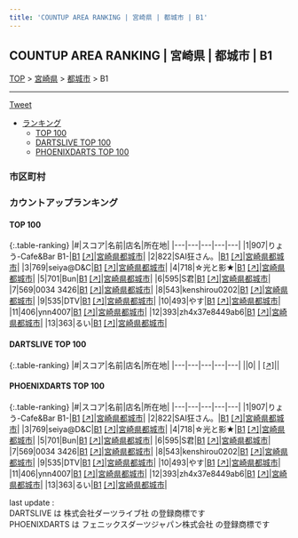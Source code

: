 ```yaml
---
title: 'COUNTUP AREA RANKING | 宮崎県 | 都城市 | B1'
---
```

## COUNTUP AREA RANKING | 宮崎県 | 都城市 | B1

[TOP](/darts/rank/) > [宮崎県](/darts/rank/宮崎県/) > [都城市](/darts/rank/宮崎県/都城市/) > B1

___

<a href="https://twitter.com/share?ref_src=twsrc%5Etfw" data-text="COUNTUP AREA RANKING | 宮崎県都城市B1" class="twitter-share-button" data-hashtags="DARTSLIVE,PHOENIXDARTS,darts,ダーツ" data-show-count="false">Tweet</a>

* [ランキング](#カウントアップランキング)
    * [TOP 100](#top-100)
    * [DARTSLIVE TOP 100](#dartslive-top-100)
    * [PHOENIXDARTS TOP 100](#phoenixdarts-top-100)

### 市区町村

<ul>

</ul>

### カウントアップランキング

#### TOP 100



{:.table-ranking}
|#|スコア|名前|店名|所在地|
|---|---|---|---|---|
|1|907|<span class="rank-name-pd">りょう-Cafe&amp;Bar B1-</span>|<a href="/darts/rank/shops/8546.html">B1</a> <a href="https://vs.phoenixdarts.com/jp/shop/shopDetailInfo/s_8546?s_seq=8546">[↗]</a>|<a href="/darts/rank/宮崎県/都城市">宮崎県都城市</a>|
|2|822|<span class="rank-name-pd">SAI狂さん。</span>|<a href="/darts/rank/shops/8546.html">B1</a> <a href="https://vs.phoenixdarts.com/jp/shop/shopDetailInfo/s_8546?s_seq=8546">[↗]</a>|<a href="/darts/rank/宮崎県/都城市">宮崎県都城市</a>|
|3|769|<span class="rank-name-pd">seiya@D&amp;C</span>|<a href="/darts/rank/shops/8546.html">B1</a> <a href="https://vs.phoenixdarts.com/jp/shop/shopDetailInfo/s_8546?s_seq=8546">[↗]</a>|<a href="/darts/rank/宮崎県/都城市">宮崎県都城市</a>|
|4|718|<span class="rank-name-pd">☆光と影★</span>|<a href="/darts/rank/shops/8546.html">B1</a> <a href="https://vs.phoenixdarts.com/jp/shop/shopDetailInfo/s_8546?s_seq=8546">[↗]</a>|<a href="/darts/rank/宮崎県/都城市">宮崎県都城市</a>|
|5|701|<span class="rank-name-pd">Bun</span>|<a href="/darts/rank/shops/8546.html">B1</a> <a href="https://vs.phoenixdarts.com/jp/shop/shopDetailInfo/s_8546?s_seq=8546">[↗]</a>|<a href="/darts/rank/宮崎県/都城市">宮崎県都城市</a>|
|6|595|<span class="rank-name-pd">S君</span>|<a href="/darts/rank/shops/8546.html">B1</a> <a href="https://vs.phoenixdarts.com/jp/shop/shopDetailInfo/s_8546?s_seq=8546">[↗]</a>|<a href="/darts/rank/宮崎県/都城市">宮崎県都城市</a>|
|7|569|<span class="rank-name-pd">0034 3426</span>|<a href="/darts/rank/shops/8546.html">B1</a> <a href="https://vs.phoenixdarts.com/jp/shop/shopDetailInfo/s_8546?s_seq=8546">[↗]</a>|<a href="/darts/rank/宮崎県/都城市">宮崎県都城市</a>|
|8|543|<span class="rank-name-pd">kenshirou0202</span>|<a href="/darts/rank/shops/8546.html">B1</a> <a href="https://vs.phoenixdarts.com/jp/shop/shopDetailInfo/s_8546?s_seq=8546">[↗]</a>|<a href="/darts/rank/宮崎県/都城市">宮崎県都城市</a>|
|9|535|<span class="rank-name-pd">DTV</span>|<a href="/darts/rank/shops/8546.html">B1</a> <a href="https://vs.phoenixdarts.com/jp/shop/shopDetailInfo/s_8546?s_seq=8546">[↗]</a>|<a href="/darts/rank/宮崎県/都城市">宮崎県都城市</a>|
|10|493|<span class="rank-name-pd">やす</span>|<a href="/darts/rank/shops/8546.html">B1</a> <a href="https://vs.phoenixdarts.com/jp/shop/shopDetailInfo/s_8546?s_seq=8546">[↗]</a>|<a href="/darts/rank/宮崎県/都城市">宮崎県都城市</a>|
|11|406|<span class="rank-name-pd">ynn4007</span>|<a href="/darts/rank/shops/8546.html">B1</a> <a href="https://vs.phoenixdarts.com/jp/shop/shopDetailInfo/s_8546?s_seq=8546">[↗]</a>|<a href="/darts/rank/宮崎県/都城市">宮崎県都城市</a>|
|12|393|<span class="rank-name-pd">zh4x37e8449ab6</span>|<a href="/darts/rank/shops/8546.html">B1</a> <a href="https://vs.phoenixdarts.com/jp/shop/shopDetailInfo/s_8546?s_seq=8546">[↗]</a>|<a href="/darts/rank/宮崎県/都城市">宮崎県都城市</a>|
|13|363|<span class="rank-name-pd">るい</span>|<a href="/darts/rank/shops/8546.html">B1</a> <a href="https://vs.phoenixdarts.com/jp/shop/shopDetailInfo/s_8546?s_seq=8546">[↗]</a>|<a href="/darts/rank/宮崎県/都城市">宮崎県都城市</a>|


#### DARTSLIVE TOP 100



{:.table-ranking}
|#|スコア|名前|店名|所在地|
|---|---|---|---|---|
||0|<span class="rank-name-dl"> </span>|<a href="/darts/rank/shops/.html"></a> <a href="">[↗]</a>|<a href="/darts/rank//"></a>|


#### PHOENIXDARTS TOP 100



{:.table-ranking}
|#|スコア|名前|店名|所在地|
|---|---|---|---|---|
|1|907|<span class="rank-name-pd">りょう-Cafe&amp;Bar B1-</span>|<a href="/darts/rank/shops/8546.html">B1</a> <a href="https://vs.phoenixdarts.com/jp/shop/shopDetailInfo/s_8546?s_seq=8546">[↗]</a>|<a href="/darts/rank/宮崎県/都城市">宮崎県都城市</a>|
|2|822|<span class="rank-name-pd">SAI狂さん。</span>|<a href="/darts/rank/shops/8546.html">B1</a> <a href="https://vs.phoenixdarts.com/jp/shop/shopDetailInfo/s_8546?s_seq=8546">[↗]</a>|<a href="/darts/rank/宮崎県/都城市">宮崎県都城市</a>|
|3|769|<span class="rank-name-pd">seiya@D&amp;C</span>|<a href="/darts/rank/shops/8546.html">B1</a> <a href="https://vs.phoenixdarts.com/jp/shop/shopDetailInfo/s_8546?s_seq=8546">[↗]</a>|<a href="/darts/rank/宮崎県/都城市">宮崎県都城市</a>|
|4|718|<span class="rank-name-pd">☆光と影★</span>|<a href="/darts/rank/shops/8546.html">B1</a> <a href="https://vs.phoenixdarts.com/jp/shop/shopDetailInfo/s_8546?s_seq=8546">[↗]</a>|<a href="/darts/rank/宮崎県/都城市">宮崎県都城市</a>|
|5|701|<span class="rank-name-pd">Bun</span>|<a href="/darts/rank/shops/8546.html">B1</a> <a href="https://vs.phoenixdarts.com/jp/shop/shopDetailInfo/s_8546?s_seq=8546">[↗]</a>|<a href="/darts/rank/宮崎県/都城市">宮崎県都城市</a>|
|6|595|<span class="rank-name-pd">S君</span>|<a href="/darts/rank/shops/8546.html">B1</a> <a href="https://vs.phoenixdarts.com/jp/shop/shopDetailInfo/s_8546?s_seq=8546">[↗]</a>|<a href="/darts/rank/宮崎県/都城市">宮崎県都城市</a>|
|7|569|<span class="rank-name-pd">0034 3426</span>|<a href="/darts/rank/shops/8546.html">B1</a> <a href="https://vs.phoenixdarts.com/jp/shop/shopDetailInfo/s_8546?s_seq=8546">[↗]</a>|<a href="/darts/rank/宮崎県/都城市">宮崎県都城市</a>|
|8|543|<span class="rank-name-pd">kenshirou0202</span>|<a href="/darts/rank/shops/8546.html">B1</a> <a href="https://vs.phoenixdarts.com/jp/shop/shopDetailInfo/s_8546?s_seq=8546">[↗]</a>|<a href="/darts/rank/宮崎県/都城市">宮崎県都城市</a>|
|9|535|<span class="rank-name-pd">DTV</span>|<a href="/darts/rank/shops/8546.html">B1</a> <a href="https://vs.phoenixdarts.com/jp/shop/shopDetailInfo/s_8546?s_seq=8546">[↗]</a>|<a href="/darts/rank/宮崎県/都城市">宮崎県都城市</a>|
|10|493|<span class="rank-name-pd">やす</span>|<a href="/darts/rank/shops/8546.html">B1</a> <a href="https://vs.phoenixdarts.com/jp/shop/shopDetailInfo/s_8546?s_seq=8546">[↗]</a>|<a href="/darts/rank/宮崎県/都城市">宮崎県都城市</a>|
|11|406|<span class="rank-name-pd">ynn4007</span>|<a href="/darts/rank/shops/8546.html">B1</a> <a href="https://vs.phoenixdarts.com/jp/shop/shopDetailInfo/s_8546?s_seq=8546">[↗]</a>|<a href="/darts/rank/宮崎県/都城市">宮崎県都城市</a>|
|12|393|<span class="rank-name-pd">zh4x37e8449ab6</span>|<a href="/darts/rank/shops/8546.html">B1</a> <a href="https://vs.phoenixdarts.com/jp/shop/shopDetailInfo/s_8546?s_seq=8546">[↗]</a>|<a href="/darts/rank/宮崎県/都城市">宮崎県都城市</a>|
|13|363|<span class="rank-name-pd">るい</span>|<a href="/darts/rank/shops/8546.html">B1</a> <a href="https://vs.phoenixdarts.com/jp/shop/shopDetailInfo/s_8546?s_seq=8546">[↗]</a>|<a href="/darts/rank/宮崎県/都城市">宮崎県都城市</a>|


<div class="footer border-top border-gray-light mt-5 pt-3 text-right text-gray">
    last update : <span style="font-weight: italic" id="foot_last_modified"></span><br />
    DARTSLIVE は 株式会社ダーツライブ社 の登録商標です<br />
    PHOENIXDARTS は フェニックスダーツジャパン株式会社 の登録商標です<br />
</div>

<script src="https://cdnjs.cloudflare.com/ajax/libs/jquery.tablesorter/2.31.3/js/jquery.tablesorter.min.js" integrity="sha512-qzgd5cYSZcosqpzpn7zF2ZId8f/8CHmFKZ8j7mU4OUXTNRd5g+ZHBPsgKEwoqxCtdQvExE5LprwwPAgoicguNg==" crossorigin="anonymous" referrerpolicy="no-referrer"></script>
<link rel="stylesheet" href="https://cdnjs.cloudflare.com/ajax/libs/jquery.tablesorter/2.31.3/css/theme.default.min.css" integrity="sha512-wghhOJkjQX0Lh3NSWvNKeZ0ZpNn+SPVXX1Qyc9OCaogADktxrBiBdKGDoqVUOyhStvMBmJQ8ZdMHiR3wuEq8+w==" crossorigin="anonymous" referrerpolicy="no-referrer" />
<script>
$(function() {
    $(".table-ranking").tablesorter({sortList:[[0, 0]]});
    $("#foot_last_modified").text(formatDate(new Date(document.lastModified), 'yyyy-MM-dd HH:mm:ss'));
});
</script>

<script async src="https://platform.twitter.com/widgets.js" charset="utf-8"></script>